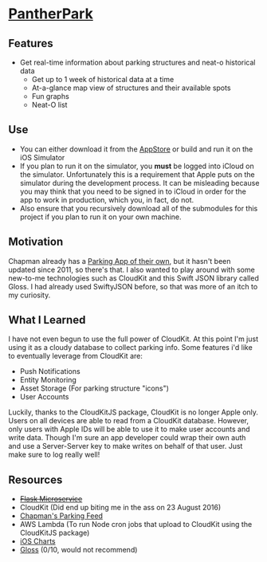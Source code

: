 # [PantherPark](https://itunes.apple.com/us/app/pantherpark/id1111164917?ls=1&mt=8)

## Features

- Get real-time information about parking structures and neat-o historical data
  - Get up to 1 week of historical data at a time
  - At-a-glance map view of structures and their available spots
  - Fun graphs
  - Neat-O list

## Use

- You can either download it from the [AppStore](https://itunes.apple.com/us/app/pantherpark/id1111164917?ls=1&mt=8) or build and run it on the iOS Simulator
- If you plan to run it on the simulator, you __must__ be logged into iCloud on the simulator. Unfortunately this is a requirement that Apple puts on the simulator during the development process. It can be misleading because you may think that you need to be signed in to iCloud in order for the app to work in production, which you, in fact, do not.
- Also ensure that you recursively download all of the submodules for this project if you plan to run it on your own machine.

## Motivation

Chapman already has a [Parking App of their own](https://itunes.apple.com/us/app/chapman-parking/id468267844?mt=8), but it hasn't been updated since 2011, so there's that. I also wanted to play around with some new-to-me technologies such as CloudKit and this Swift JSON library called Gloss. I had already used SwiftyJSON before, so that was more of an itch to my curiosity.

## What I Learned

I have not even begun to use the full power of CloudKit. At this point I'm just using it as a cloudy database to collect parking info. Some features i'd like to eventually leverage from CloudKit are:
- Push Notifications
- Entity Monitoring
- Asset Storage (For parking structure "icons")
- User Accounts

Luckily, thanks to the CloudKitJS package, CloudKit is no longer Apple only. Users on all devices are able to read from a CloudKit database. However, only users with Apple IDs will be able to use it to make user accounts and write data. Though I'm sure an app developer could wrap their own auth and use a Server-Server key to make writes on behalf of that user. Just make sure to log really well!

## Resources

- ~~[Flask Microservice](https://github.com/ciauri/stephenciauri.com/tree/master/app/mod_parking)~~
- CloudKit (Did end up biting me in the ass on 23 August 2016)
- [Chapman's Parking Feed](https://webfarm.chapman.edu/parkingservice/parkingservice/counts)
- AWS Lambda (To run Node cron jobs that upload to CloudKit using the CloudKitJS package)
- [iOS Charts](https://github.com/danielgindi/Charts)
- [Gloss](https://github.com/hkellaway/Gloss) (0/10, would not recommend)

